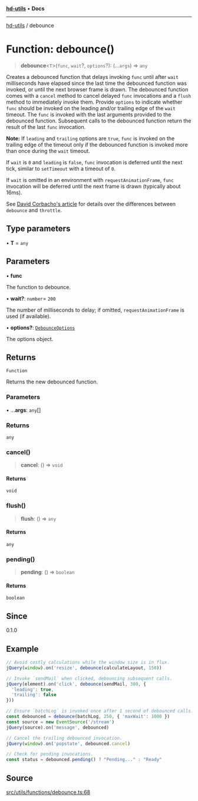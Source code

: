 [**hd-utils**](../README.md) • **Docs**

***

[hd-utils](../globals.md) / debounce

# Function: debounce()

> **debounce**\<`T`\>(`func`, `wait`?, `options`?): (...`args`) => `any`

Creates a debounced function that delays invoking `func` until after `wait`
milliseconds have elapsed since the last time the debounced function was
invoked, or until the next browser frame is drawn. The debounced function
comes with a `cancel` method to cancel delayed `func` invocations and a
`flush` method to immediately invoke them. Provide `options` to indicate
whether `func` should be invoked on the leading and/or trailing edge of the
`wait` timeout. The `func` is invoked with the last arguments provided to the
debounced function. Subsequent calls to the debounced function return the
result of the last `func` invocation.

**Note:** If `leading` and `trailing` options are `true`, `func` is
invoked on the trailing edge of the timeout only if the debounced function
is invoked more than once during the `wait` timeout.

If `wait` is `0` and `leading` is `false`, `func` invocation is deferred
until the next tick, similar to `setTimeout` with a timeout of `0`.

If `wait` is omitted in an environment with `requestAnimationFrame`, `func`
invocation will be deferred until the next frame is drawn (typically about
16ms).

See [David Corbacho's article](https://css-tricks.com/debouncing-throttling-explained-examples/)
for details over the differences between `debounce` and `throttle`.

## Type parameters

• **T** = `any`

## Parameters

• **func**

The function to debounce.

• **wait?**: `number`= `200`

The number of milliseconds to delay; if omitted, `requestAnimationFrame` is
 used (if available).

• **options?**: [`DebounceOptions`](../type-aliases/DebounceOptions.md)

The options object.

## Returns

`Function`

Returns the new debounced function.

### Parameters

• ...**args**: `any`[]

### Returns

`any`

### cancel()

> **cancel**: () => `void`

#### Returns

`void`

### flush()

> **flush**: () => `any`

#### Returns

`any`

### pending()

> **pending**: () => `boolean`

#### Returns

`boolean`

## Since

0.1.0

## Example

```ts
// Avoid costly calculations while the window size is in flux.
jQuery(window).on('resize', debounce(calculateLayout, 150))

// Invoke `sendMail` when clicked, debouncing subsequent calls.
jQuery(element).on('click', debounce(sendMail, 300, {
  'leading': true,
  'trailing': false
}))

// Ensure `batchLog` is invoked once after 1 second of debounced calls.
const debounced = debounce(batchLog, 250, { 'maxWait': 1000 })
const source = new EventSource('/stream')
jQuery(source).on('message', debounced)

// Cancel the trailing debounced invocation.
jQuery(window).on('popstate', debounced.cancel)

// Check for pending invocations.
const status = debounced.pending() ? "Pending..." : "Ready"
```

## Source

[src/utils/functions/debounce.ts:68](https://github.com/AhmadHddad/h-utils/blob/b1dfa95e218c9605f39fc234662ef50e62fadcb8/src/utils/functions/debounce.ts#L68)
